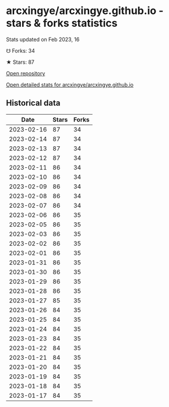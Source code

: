# arcxingye/arcxingye.github.io - stars & forks statistics

Stats updated on Feb 2023, 16

☋ Forks: 34

★ Stars: 87

[Open repository](https://github.com/arcxingye/arcxingye.github.io)

[Open detailed stats for arcxingye/arcxingye.github.io](https://reviewgithub.com/rep/arcxingye/arcxingye.github.io)

## Historical data
| Date | Stars | Forks |
|------|-------|-------|
| 2023-02-16 | 87 | 34 | 
| 2023-02-14 | 87 | 34 | 
| 2023-02-13 | 87 | 34 | 
| 2023-02-12 | 87 | 34 | 
| 2023-02-11 | 86 | 34 | 
| 2023-02-10 | 86 | 34 | 
| 2023-02-09 | 86 | 34 | 
| 2023-02-08 | 86 | 34 | 
| 2023-02-07 | 86 | 34 | 
| 2023-02-06 | 86 | 35 | 
| 2023-02-05 | 86 | 35 | 
| 2023-02-03 | 86 | 35 | 
| 2023-02-02 | 86 | 35 | 
| 2023-02-01 | 86 | 35 | 
| 2023-01-31 | 86 | 35 | 
| 2023-01-30 | 86 | 35 | 
| 2023-01-29 | 86 | 35 | 
| 2023-01-28 | 86 | 35 | 
| 2023-01-27 | 85 | 35 | 
| 2023-01-26 | 84 | 35 | 
| 2023-01-25 | 84 | 35 | 
| 2023-01-24 | 84 | 35 | 
| 2023-01-23 | 84 | 35 | 
| 2023-01-22 | 84 | 35 | 
| 2023-01-21 | 84 | 35 | 
| 2023-01-20 | 84 | 35 | 
| 2023-01-19 | 84 | 35 | 
| 2023-01-18 | 84 | 35 | 
| 2023-01-17 | 84 | 35 | 

